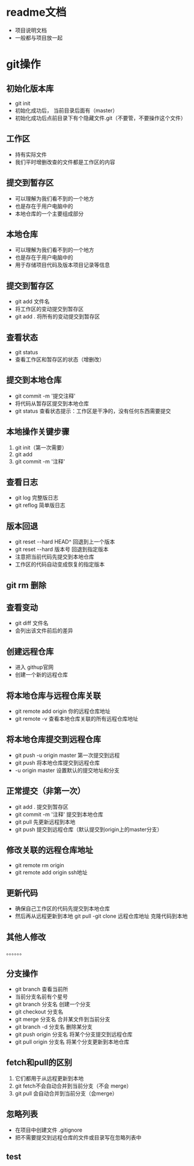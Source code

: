 # readme文档
- 项目说明文档
- 一般都与项目放一起


# git操作


## 初始化版本库
- git init
- 初始化成功后， 当前目录后面有（master）
- 初始化成功后点前目录下有个隐藏文件.git（不要管，不要操作这个文件）

## 工作区
- 持有实际文件
- 我们平时增删改查的文件都是工作区的内容

## 提交到暂存区
- 可以理解为我们看不到的一个地方
- 也是存在于用户电脑中的
- 本地仓库的一个主要组成部分

## 本地仓库
- 可以理解为我们看不到的一个地方
- 也是存在于用户电脑中的 
- 用于存储项目代码及版本项目记录等信息

## 提交到暂存区
- git add 文件名
- 将工作区的变动提交到暂存区
- git add .   将所有的变动提交到暂存区

## 查看状态
- git status
- 查看工作区和暂存区的状态（增删改）

## 提交到本地仓库
- git commit -m '提交注释'
- 将代码从暂存区提交到本地仓库
- git status 查看状态提示：工作区是干净的，没有任何东西需要提交

## 本地操作关键步骤
1. git init（第一次需要）
2. git add
3. git commit -m '注释'

## 查看日志
- git log       完整版日志
- git reflog    简单版日志

## 版本回退
- git reset --hard HEAD^  回退到上一个版本
- git reset --hard 版本号  回退到指定版本
- 注意把当前代码先提交到本地仓库
- 工作区的代码自动变成恢复的指定版本

## git rm 删除
## 查看变动
- git diff 文件名
- 会列出该文件前后的差异

## 创建远程仓库
- 进入 githup官网
- 创建一个新的远程仓库

## 将本地仓库与远程仓库关联
- git remote add origin 你的远程仓库地址
- git remote -v 查看本地仓库关联的所有远程仓库地址

## 将本地仓库提交到远程仓库
- git push -u origin master 第一次提交到远程
- git push 将本地仓库提交到远程仓库
- -u origin master 设置默认的提交地址和分支

## 正常提交（非第一次）
- git add . 提交到暂存区
- git commit -m '注释' 提交到本地仓库
- git pull 先更新远程到本地
- git push 提交到远程仓库（默认提交到origin上的master分支）

## 修改关联的远程仓库地址
- git remote rm origin
- git remote add origin ssh地址

## 更新代码
- 确保自己工作区的代码先提交到本地仓库
- 然后再从远程更新到本地 git pull
-git clone 远程仓库地址 克隆代码到本地

## 其他人修改
。。。。。。

## 分支操作
- git branch 查看当前所
- 当前分支名前有个星号
- git branch 分支名        创建一个分支
- git checkout 分支名
- git merge 分支名         合并某文件到当前分支
- git branch -d 分支名     删除某分支
- git push origin 分支名   将某个分支提交到远程仓库
- git pull origin 分支名   将某个分支更新到本地仓库

## fetch和pull的区别
1. 它们都用于从远程更新到本地
2. git fetch不会自动合并到当前分支（不会 merge）
3. git pull 会自动合并到当前分支（会merge）

## 忽略列表
- 在项目中创建文件 .gitignore
- 把不需要提交到远程仓库的文件或目录写在忽略列表中


## test

